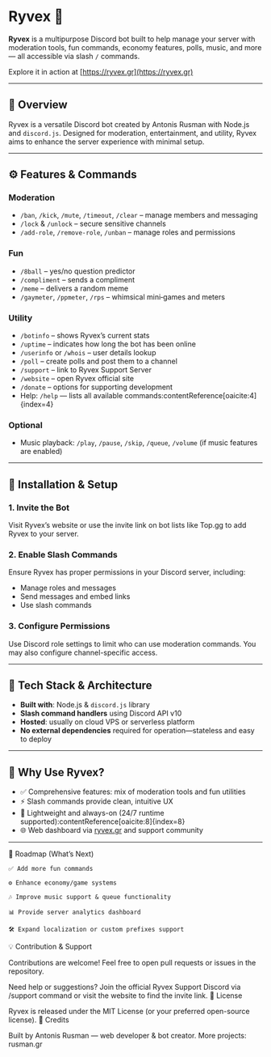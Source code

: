 # Ryvex 🤖

**Ryvex** is a multipurpose Discord bot built to help manage your server with moderation tools, fun commands, economy features, polls, music, and more — all accessible via slash `/` commands.

Explore it in action at [https://ryvex.gr](https://ryvex.gr)

---

## 🌟 Overview

Ryvex is a versatile Discord bot created by Antonis Rusman with Node.js and `discord.js`. Designed for moderation, entertainment, and utility, Ryvex aims to enhance the server experience with minimal setup.

---

## ⚙️ Features & Commands

### Moderation
- `/ban`, `/kick`, `/mute`, `/timeout`, `/clear` – manage members and messaging
- `/lock` & `/unlock` – secure sensitive channels  
- `/add-role`, `/remove-role`, `/unban` – manage roles and permissions

### Fun
- `/8ball` – yes/no question predictor  
- `/compliment` – sends a compliment  
- `/meme` – delivers a random meme  
- `/gaymeter`, `/ppmeter`, `/rps` – whimsical mini‑games and meters

### Utility
- `/botinfo` – shows Ryvex’s current stats  
- `/uptime` – indicates how long the bot has been online  
- `/userinfo` or `/whois` – user details lookup  
- `/poll` – create polls and post them to a channel  
- `/support` – link to Ryvex Support Server  
- `/website` – open Ryvex official site  
- `/donate` – options for supporting development  
- Help: `/help` — lists all available commands:contentReference[oaicite:4]{index=4}

### Optional
- Music playback: `/play`, `/pause`, `/skip`, `/queue`, `/volume` (if music features are enabled)

---

## 🚀 Installation & Setup

### 1. Invite the Bot
Visit Ryvex’s website or use the invite link on bot lists like Top.gg to add Ryvex to your server.

### 2. Enable Slash Commands
Ensure Ryvex has proper permissions in your Discord server, including:
- Manage roles and messages
- Send messages and embed links
- Use slash commands

### 3. Configure Permissions
Use Discord role settings to limit who can use moderation commands. You may also configure channel-specific access.

---

## 🧩 Tech Stack & Architecture

- **Built with**: Node.js & `discord.js` library
- **Slash command handlers** using Discord API v10  
- **Hosted**: usually on cloud VPS or serverless platform  
- **No external dependencies** required for operation—stateless and easy to deploy

---

## 🧭 Why Use Ryvex?

- ✅ Comprehensive features: mix of moderation tools and fun utilities  
- ⚡ Slash commands provide clean, intuitive UX  
- 🔄 Lightweight and always-on (24/7 runtime supported):contentReference[oaicite:8]{index=8}  
- 🌐 Web dashboard via [ryvex.gr](https://ryvex.gr) and support community

---

🎯 Roadmap (What’s Next)

    ✅ Add more fun commands

    ⚙️ Enhance economy/game systems

    🎶 Improve music support & queue functionality

    📊 Provide server analytics dashboard

    🛠 Expand localization or custom prefixes support

💡 Contribution & Support

Contributions are welcome! Feel free to open pull requests or issues in the repository.

Need help or suggestions? Join the official Ryvex Support Discord via /support command or visit the website to find the invite link.
📄 License

Ryvex is released under the MIT License (or your preferred open-source license).
🤝 Credits

Built by Antonis Rusman — web developer & bot creator. More projects: rusman.gr
